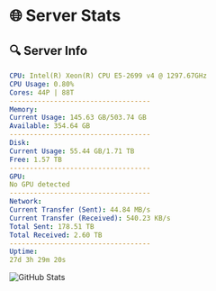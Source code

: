 # 🌐 Server Stats
## 🔍 Server Info
```yaml
CPU: Intel(R) Xeon(R) CPU E5-2699 v4 @ 1297.67GHz
CPU Usage: 0.80%
Cores: 44P | 88T
-----------------------------------
Memory:
Current Usage: 145.63 GB/503.74 GB
Available: 354.64 GB
-----------------------------------
Disk:
Current Usage: 55.44 GB/1.71 TB
Free: 1.57 TB
-----------------------------------
GPU:
No GPU detected
-----------------------------------
Network:
Current Transfer (Sent): 44.84 MB/s
Current Transfer (Received): 540.23 KB/s
Total Sent: 178.51 TB
Total Received: 2.60 TB
-----------------------------------
Uptime:
27d 3h 29m 20s
```
![GitHub Stats](https://img.shields.io/badge/Updated-2025-03-07_02:12:38-blue)